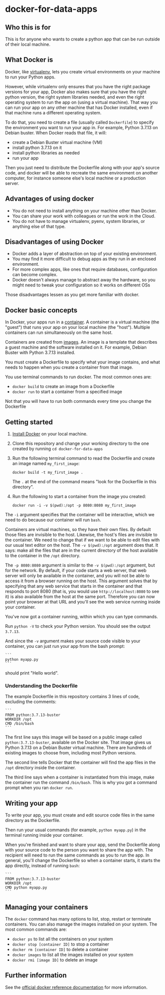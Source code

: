 # docker-for-data-apps


## Who this is for

This is for anyone who wants to create a python app that can be run outside of their local machine.


## What Docker is

Docker, like [virtualenv](https://pypi.org/project/virtualenv/), lets you create virtual environments on your machine to run your Python apps.

However, while virtualenv only ensures that you have the right package versions for your app, Docker also makes sure that you have the right python version, the right system libraries needed, and even the right operating system to run the app on (using a virtual machine). That way you can run your app on any other machine that has Docker installed, even if that machine runs a different operating system.

To do that, you need to create a file (usually called `Dockerfile`) to specify
the environment you want to run your app in. For example, Python 3.7.13 on
Debian buster. When Docker reads that file, it will:

- create a Debian Buster virtual machine (VM)
- install python 3.7.13 on it
- install python libraries as needed
- run your app

Then you just need to distribute the Dockerfile along with your app's source code, and docker will be able to recreate the same environment on another computer, for instance someone else's local machine or a production server.


## Advantages of using docker

- You do not need to install anything on your machine other than Docker.
- You can share your work with colleagues or run the work in the Cloud.
- You do not have to manage virtualenv, pyenv, system libraries, or anything else of that type.


## Disadvantages of using Docker

- Docker adds a layer of abstraction on top of your existing environment.
- You may find it more difficult to debug apps as they run in an enclosed environment.
- For more complex apps, like ones that require databases, configuration can become complex.
- Docker doesn't always manage to abstract away the hardware, so you might need to tweak your configuration so it works on different OSs

Those disadvantages lessen as you get more familiar with docker.


## Docker basic concepts

In Docker, your apps run in a [container](https://www.docker.com/resources/what-container/). A container is a virtual machine (the "guest") that runs your app on your local machine (the "host"). Multiple containers can run simultaneously on the same host.

Containers are created from [images](https://docs.docker.com/get-started/overview/#images). An image is a template that describes a guest machine and the software installed on it. For example, Debian Buster with Python 3.7.13 installed.

You must create a Dockerfile to specify what your image contains, and what needs to happen when you create a container from that image.

You use terminal commands to run docker. The most common ones are:

- `docker build` to create an image from a Dockerfile
- `docker run` to start a container from a specified image

Not that you will have to run both commands every time you change the Dockerfile

## Getting started

1. [Install Docker](https://docs.docker.com/get-docker/) on your local machine.

1. Clone this repository and change your working directory to the one created by running `cd docker-for-data-apps`

1. Run the following terminal command to read the Dockerfile and create an image named `my_first_image`:

    ```
    docker build -t my_first_image .
    ```

    The `.` at the end of the command means "look for the Dockerfile in this directory".

1. Run the following to start a container from the image you created:

    ```
    docker run -i -v $(pwd):/opt -p 8080:8080 my_first_image
    ```

The `-i` argument specifies that the container will be interactive, which we need to do because our container will run `bash`.

Containers are virtual machines, so they have their own files. By default those files are invisible to the host. Likewise, the host's files are invisible to the container. We need to change that if we want to be able to edit files with our usual text editor on the host. The `-v $(pwd):/opt` argument does that. It says: make all the files that are in the current directory of the host available to the container in the `/opt` directory.

The `-p 8080:8080` argument is similar to the `-v $(pwd):/opt` argument, but for the network. By default, if your code starts a web server, that web server  will only be available in the container, and you will not be able to access it from a browser running on the host. This argument solves that by specifying that any web service that starts in the container and that responds to port 8080 (that is, you would use `http://localhost:8080` to see it) is also available from the host at the same port. Therefore you can now point your browser at that URL and you'll see the web service running inside your container.


You've now got a container running, within which you can type commands.

Run `python -V` to check your Python version. You should see the output `3.7.13`.

And since the `-v` argument makes your source code visible to your container, you can just run your app from the bash prompt:

    ```
    python myapp.py
    ```

should print "Hello world".


### Understanding the Dockerfile

The example Dockerfile in this repository contains 3 lines of code, excluding the comments:

    ```
    FROM python:3.7.13-buster
    WORKDIR /opt
    CMD /bin/bash
    ```

The first line says this image will be based on a public image called `python:3.7.13-buster`, available on the Docker site. That image gives us Python 3.7.13 on a Debian Buster virtual machine. There are hundreds of existing images to choose from, including most Python versions.

The second line tells Docker that the container will find the app files in the `/opt` directory inside the container.

The third line says when a container is instantiated from this image, make the container run the command `/bin/bash`. This is why you got a command prompt when you ran `docker run`.


## Writing your app

To write your app, you must create and edit source code files in the same directory as the Dockerfile.

Then run your usual commands (for example, `python myapp.py`) in the terminal running inside your container.

When you're finished and want to share your app, send the Dockerfile along with your source code to the person you want to share the app with. The recipient will need to run the same commands as you to run the app. In general, you'll change the Dockerfile so when a container starts, it starts the app directly, instead of running `bash`:

    ```
    FROM python:3.7.13-buster
    WORKDIR /opt
    CMD python myapp.py
    ```


## Managing your containers

The `docker` command has many options to list, stop, restart or terminate containers. You can also manage the images installed on your system. The most common commands are:

- `docker ps` to list all the containers on your system
- `docker stop [container ID]` to stop a container
- `docker rm [container ID]` to delete a container
- `docker images` to list all the images installed on your system
- `docker rmi [image ID]` to delete an image

## Further information

See the [official docker reference documentation](https://docs.docker.com/reference/) for more information.
